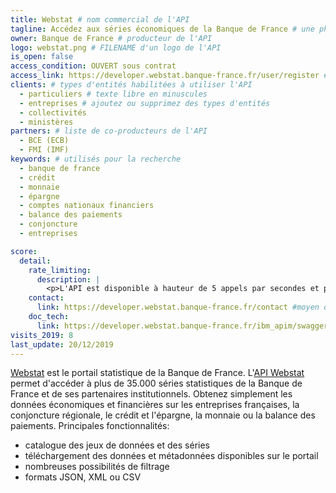 ```yaml
---
title: Webstat # nom commercial de l'API
tagline: Accédez aux séries économiques de la Banque de France # une phrase maximum
owner: Banque de France # producteur de l'API
logo: webstat.png # FILENAME d'un logo de l'API
is_open: false
access_condition: OUVERT sous contrat
access_link: https://developer.webstat.banque-france.fr/user/register # URL d'une page de demande d'accès si l'API est à accès restreint
clients: # types d'entités habilitées à utiliser l'API
  - particuliers # texte libre en minuscules
  - entreprises # ajoutez ou supprimez des types d'entités
  - collectivités
  - ministères
partners: # liste de co-producteurs de l'API
  - BCE (ECB)
  - FMI (IMF)
keywords: # utilisés pour la recherche
  - banque de france
  - crédit
  - monnaie
  - épargne
  - comptes nationaux financiers
  - balance des paiements
  - conjoncture
  - entreprises

score:
  detail:
    rate_limiting:
      description: |
        <p>L'API est disponible à hauteur de 5 appels par secondes et par jetons d'accès.</p>
    contact:
      link: https://developer.webstat.banque-france.fr/contact #moyen de contact, soit un mail, soit un lien vers formulaire de contact
    doc_tech:
      link: https://developer.webstat.banque-france.fr/ibm_apim/swaggerjson/d2Vic3RhdC1iYW5xdWUtZGUtZnJhbmNlLWZyX3YxOjEuMC4wXzQ3MDE%2C # URL de la documentation au format OpenAPI <https://github.com/OAI/OpenAPI-Specification>
visits_2019: 8
last_update: 20/12/2019
---
```


[Webstat](http://webstat.banque-france.fr/fr/) est le portail statistique de la Banque de France. L'[API Webstat](https://developer.webstat.banque-france.fr) permet d'accéder à plus de 35.000 séries statistiques de la Banque de France et de ses partenaires institutionnels. Obtenez simplement les données économiques et financières sur les entreprises françaises, la conjoncture régionale, le crédit et l'épargne, la monnaie ou la balance des paiements.
Principales fonctionnalités:

- catalogue des jeux de données et des séries
- téléchargement des données et métadonnées disponibles sur le portail
- nombreuses possibilités de filtrage
- formats JSON, XML ou CSV

